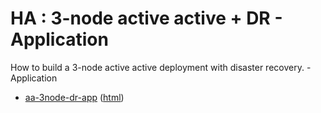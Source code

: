 # HA : 3-node active active + DR - Application

How to build a 3-node active active deployment with disaster recovery. - Application

* [aa-3node-dr-app](src/site/markdown/index.md) ([html](https://plord12.github.io/samples/10.4.0/highavailability/aa-3node-dr/aa-3node-dr-app/))
